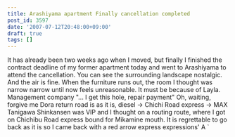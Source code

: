 ```yaml
---
title: Arashiyama apartment Finally cancellation completed
post_id: 3597
date: '2007-07-12T20:48:00+09:00'
draft: true
tags: []
---
```


It has already been two weeks ago when I moved, but finally I finished the contract deadline of my former apartment today and went to Arashiyama to attend the cancellation. You can see the surrounding landscape nostalgic. And the air is fine. When the furniture runs out, the room I thought was narrow narrow until now feels unreasonable. It must be because of Layla. Management company "... I get this hole, repair payment" Oh, waiting, forgive me Dora return road is as it is, diesel → Chichi Road express → MAX Tanigawa Shinkansen was VIP and I thought on a routing route, where I got on Chichibu Road express bound for Mikamine mouth. It is regrettable to go back as it is so I came back with a red arrow express expressions' A `
